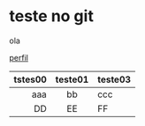 # teste no git


ola

[perfil][perfil]


[perfil]: https://github.com/wll8090/

tstes00|teste01|teste03
-:|:-:|:-
aaa|bb|ccc
DD|EE|FF
